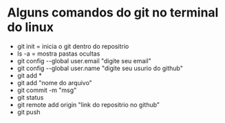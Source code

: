 # Alguns comandos do git no terminal do linux



- git init = inicia o git dentro do repositrio
- ls -a = mostra pastas ocultas
- git config --global user.email "digite seu email"
- git config --global user.name "digite seu usurio do github"
- git add * 
- git add "nome do arquivo"
- git commit -m "msg"
- git status
-  git remote add origin "link do repositrio no github"
- git push 